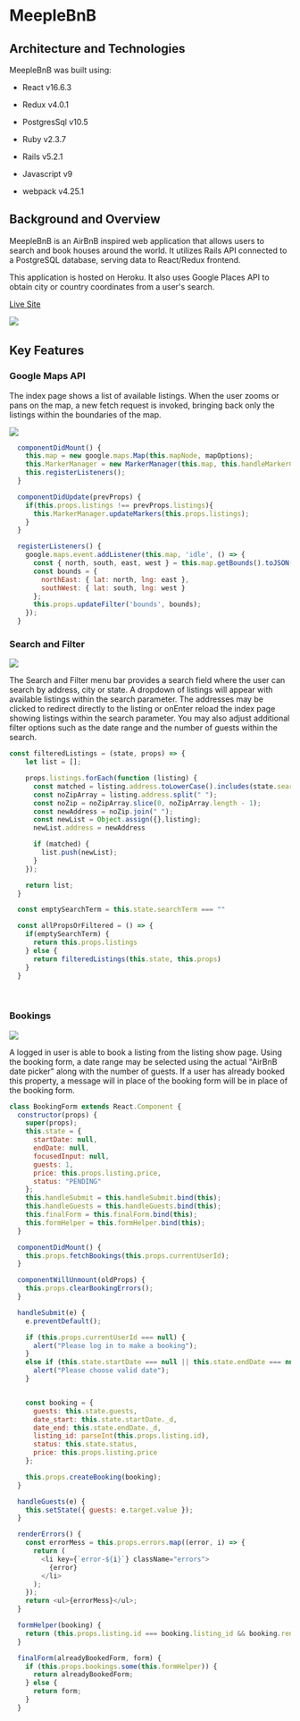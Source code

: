 # MeepleBnB

## Architecture and Technologies

MeepleBnB was built using:

* React v16.6.3

* Redux v4.0.1

* PostgresSql v10.5

* Ruby v2.3.7

* Rails v5.2.1

* Javascript v9

* webpack v4.25.1
&nbsp;
&nbsp;
&nbsp;
## Background and Overview

MeepleBnB is an AirBnB inspired web application that allows users to search and book houses around the world.   It utilizes Rails API connected to a PostgreSQL database, serving data to React/Redux frontend.

This application is hosted on Heroku. It also uses Google Places API to obtain city or country coordinates from a user's search.

[Live Site](https://meeplebnb.herokuapp.com/)

![](./public/B&O.gif)
&nbsp;
&nbsp;
&nbsp;
## Key Features

### Google Maps API

The index page shows a list of available listings. When the user zooms or pans on the map, a new fetch request is invoked, bringing back only the listings within the boundaries of the map. 

![](./public/Maps.gif)

```javascript
  componentDidMount() {
    this.map = new google.maps.Map(this.mapNode, mapOptions);
    this.MarkerManager = new MarkerManager(this.map, this.handleMarkerClick.bind(this));
    this.registerListeners();
  }

  componentDidUpdate(prevProps) {
    if(this.props.listings !== prevProps.listings){
      this.MarkerManager.updateMarkers(this.props.listings);
    }
  }

  registerListeners() {
    google.maps.event.addListener(this.map, 'idle', () => {
      const { north, south, east, west } = this.map.getBounds().toJSON();
      const bounds = {
        northEast: { lat: north, lng: east },
        southWest: { lat: south, lng: west }
      };
      this.props.updateFilter('bounds', bounds);
    });
  }
```

### Search and Filter

![](./public/Search.gif)

The Search and Filter menu bar provides a search field where the user can search by address, city or state. A dropdown of listings will appear with available listings within the search parameter.  The addresses may be clicked to redirect directly to the listing or onEnter reload the index page showing listings within the search parameter. You may also adjust additional filter options such as the date range and the number of guests within the search.  

```javascript
const filteredListings = (state, props) => {
    let list = [];

    props.listings.forEach(function (listing) {
      const matched = listing.address.toLowerCase().includes(state.searchTerm.toLowerCase());
      const noZipArray = listing.address.split(" ");
      const noZip = noZipArray.slice(0, noZipArray.length - 1);
      const newAddress = noZip.join(" ");
      const newList = Object.assign({},listing);
      newList.address = newAddress

      if (matched) {
        list.push(newList);
      }
    });

    return list;
  }

  const emptySearchTerm = this.state.searchTerm === ""

  const allPropsOrFiltered = () => {
    if(emptySearchTerm) {
      return this.props.listings
    } else {
      return filteredListings(this.state, this.props)
    }
  }
```


&nbsp;
&nbsp;
### Bookings

![](./public/Bookings.gif)

A logged in user is able to book a listing from the listing show page.  Using the booking form, a date range may be selected using the actual "AirBnB date picker" along with the number of guests. If a user has already booked this property, a message will in place of the booking form will be in place of the booking form.



```javascript
class BookingForm extends React.Component {
  constructor(props) {
    super(props);
    this.state = {
      startDate: null,
      endDate: null,
      focusedInput: null,
      guests: 1,
      price: this.props.listing.price,
      status: "PENDING"
    };
    this.handleSubmit = this.handleSubmit.bind(this);
    this.handleGuests = this.handleGuests.bind(this);
    this.finalForm = this.finalForm.bind(this);
    this.formHelper = this.formHelper.bind(this);
  }

  componentDidMount() {
    this.props.fetchBookings(this.props.currentUserId);
  }

  componentWillUnmount(oldProps) {
    this.props.clearBookingErrors();
  }

  handleSubmit(e) {
    e.preventDefault();

    if (this.props.currentUserId === null) {
      alert("Please log in to make a booking");
    } 
    else if (this.state.startDate === null || this.state.endDate === null) {
      alert("Please choose valid date");
    }


    const booking = {
      guests: this.state.guests,
      date_start: this.state.startDate._d,
      date_end: this.state.endDate._d,
      listing_id: parseInt(this.props.listing.id),
      status: this.state.status,
      price: this.props.listing.price
    };

    this.props.createBooking(booking);
  }

  handleGuests(e) {
    this.setState({ guests: e.target.value });
  }

  renderErrors() {
    const errorMess = this.props.errors.map((error, i) => {
      return (
        <li key={`error-${i}`} className="errors">
          {error}
        </li>
      );
    });
    return <ul>{errorMess}</ul>;
  }

  formHelper(booking) {
    return (this.props.listing.id === booking.listing_id && booking.renter_id === this.props.currentUserId);
  }

  finalForm(alreadyBookedForm, form) {
    if (this.props.bookings.some(this.formHelper)) {
      return alreadyBookedForm;
    } else {
      return form;
    }
  }
```
&nbsp;
&nbsp;